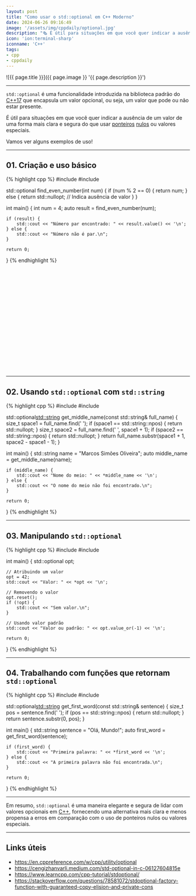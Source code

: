 ```yaml
---
layout: post
title: "Como usar o std::optional em C++ Moderno"
date: 2024-06-26 09:16:49
image: '/assets/img/cppdaily/optional.jpg'
description: "🗞️ É útil para situações em que você quer indicar a ausência de um valor de uma forma mais clara e segura do que usar ponteiros nulos."
icon: 'ion:terminal-sharp'
iconname: 'C++'
tags:
- cpp
- cppdaily
---
```


![{{ page.title }}]({{ page.image }} '{{ page.description }}')

---

`std::optional` é uma funcionalidade introduzida na biblioteca padrão do [C++17](https://terminalroot.com.br/tags#cppdaily) que encapsula um valor opcional, ou seja, um valor que pode ou não estar presente. 

É útil para situações em que você quer indicar a ausência de um valor de uma forma mais clara e segura do que usar [ponteiros](https://terminalroot.com.br/2022/01/entenda-ponteiros-em-c-cpp-e-como-a-memoria-ram-funciona.html) [nulos](https://terminalroot.com.br/2024/06/utilize-stdany-do-cpp-moderno-nos-seus-projetos.html) ou valores especiais.

Vamos ver alguns exemplos de uso!

---

## 01. Criação e uso básico
{% highlight cpp %}
#include <iostream>
#include <optional>

std::optional<int> find_even_number(int num) {
    if (num % 2 == 0) {
        return num;
    } else {
        return std::nullopt; // Indica ausência de valor
    }
}

int main() {
    int num = 4;
    auto result = find_even_number(num);
    
    if (result) {
        std::cout << "Número par encontrado: " << result.value() << '\n';
    } else {
        std::cout << "Número não é par.\n";
    }
    
    return 0;
}
{% endhighlight %}


<!-- SQUARE - GAMES ROOT -->
<script async src="//pagead2.googlesyndication.com/pagead/js/adsbygoogle.js"></script>
<ins class="adsbygoogle"
style="display:inline-block;width:336px;height:280px"
data-ad-client="ca-pub-2838251107855362"
data-ad-slot="5351066970"></ins>
<script>
(adsbygoogle = window.adsbygoogle || []).push({});
</script>

---

## 02. Usando `std::optional` com `std::string`
{% highlight cpp %}
#include <iostream>
#include <optional>

std::optional<std::string> get_middle_name(const std::string& full_name) {
    size_t space1 = full_name.find(' ');
    if (space1 == std::string::npos) {
        return std::nullopt;
    }
    size_t space2 = full_name.find(' ', space1 + 1);
    if (space2 == std::string::npos) {
        return std::nullopt;
    }
    return full_name.substr(space1 + 1, space2 - space1 - 1);
}

int main() {
    std::string name = "Marcos Simões Oliveira";
    auto middle_name = get_middle_name(name);
    
    if (middle_name) {
        std::cout << "Nome do meio: " << *middle_name << '\n';
    } else {
        std::cout << "O nome do meio não foi encontrado.\n";
    }
    
    return 0;
}
{% endhighlight %}

---

## 03. Manipulando `std::optional`
{% highlight cpp %}
#include <iostream>
#include <optional>

int main() {
    std::optional<int> opt;

    // Atribuindo um valor
    opt = 42;
    std::cout << "Valor: " << *opt << '\n';

    // Removendo o valor
    opt.reset();
    if (!opt) {
        std::cout << "Sem valor.\n";
    }

    // Usando valor padrão
    std::cout << "Valor ou padrão: " << opt.value_or(-1) << '\n';

    return 0;
}
{% endhighlight %}

---

## 04. Trabalhando com funções que retornam `std::optional`
{% highlight cpp %}
#include <iostream>
#include <optional>

std::optional<std::string> get_first_word(const std::string& sentence) {
    size_t pos = sentence.find(' ');
    if (pos == std::string::npos) {
        return std::nullopt;
    }
    return sentence.substr(0, pos);
}

int main() {
    std::string sentence = "Olá, Mundo!";
    auto first_word = get_first_word(sentence);
    
    if (first_word) {
        std::cout << "Primeira palavra: " << *first_word << '\n';
    } else {
        std::cout << "A primeira palavra não foi encontrada.\n"; 
    }
    
    return 0;
}
{% endhighlight %}

---

Em resumo, `std::optional` é uma maneira elegante e segura de lidar com valores opcionais em [C++](https://terminalroot.com.br/tags#cpp), fornecendo uma alternativa mais clara e menos propensa a erros em comparação com o uso de ponteiros nulos ou valores especiais.

---

## Links úteis
+ <https://en.cppreference.com/w/cpp/utility/optional>
+ <https://cengizhanvarli.medium.com/std-optional-in-c-06127604815e>
+ <https://www.learncpp.com/cpp-tutorial/stdoptional/>
+ <https://stackoverflow.com/questions/78581072/stdoptional-factory-function-with-guaranteed-copy-elision-and-private-cons>



